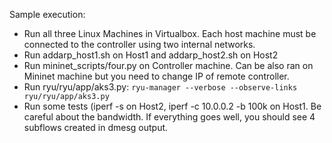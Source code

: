 Sample execution:

  * Run all three Linux Machines in Virtualbox. Each host machine must be connected to the controller using two internal networks. 
  * Run addarp_host1.sh on Host1 and addarp_host2.sh on Host2
  * Run mininet_scripts/four.py on Controller machine. Can be also ran on Mininet machine but you need to change IP of remote controller. 
  * Run ryu/ryu/app/aks3.py:
  ``` ryu-manager --verbose --observe-links ryu/ryu/app/aks3.py ```
  * Run some tests (iperf -s on Host2, iperf -c 10.0.0.2 -b 100k on Host1. Be careful about the bandwidth. If everything goes well, you should see 4 subflows created in dmesg output. 
